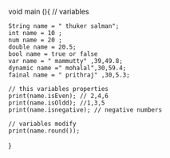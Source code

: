  void main (){
    // variables 
    
    String name = " thuker salman";
    int name = 10 ;
    num name = 20 ;
    double name = 20.5;
    bool name = true or false
    var name = " mammutty" ,39,49.8;
    dynamic name =" mohalal",30,59.4;
    fainal name = " prithraj" ,30,5.3;
    
    // this variables properties
    print(name.isEven); // 2,4,6
    print(name.isOldd); //1,3,5
    print(name.isnegative); // negative numbers
    
    // variables modify 
    print(name.round());
   }
